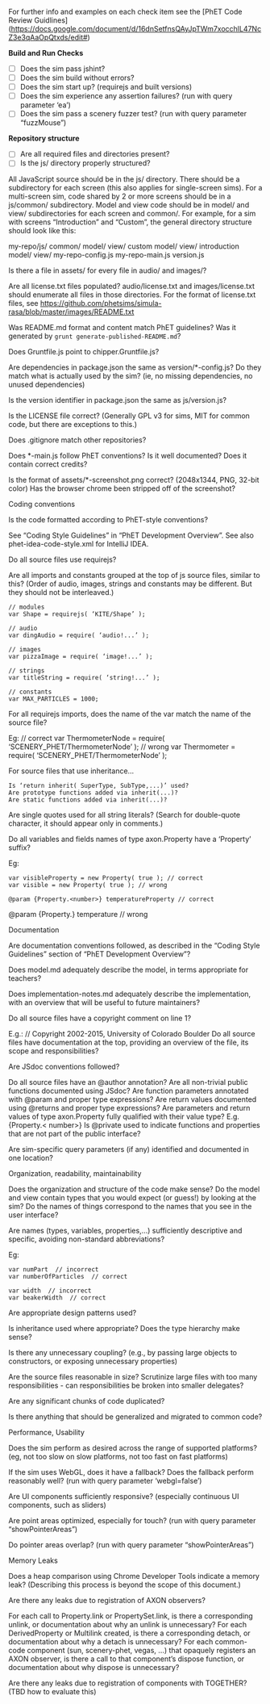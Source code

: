 For further info and examples on each check item see the [PhET Code Review Guidlines] (https://docs.google.com/document/d/16dnSetfnsQAyJpTWm7xocchlL47NcZ3e3qAaOpQtxds/edit#)

**Build and Run Checks**

- [ ] Does the sim pass jshint?
- [ ] Does the sim build without errors?
- [ ] Does the sim start up? (requirejs and built versions)
- [ ] Does the sim experience any assertion failures? (run with query parameter ‘ea’)
- [ ] Does the sim pass a scenery fuzzer test? (run with query parameter “fuzzMouse”)

**Repository structure**

- [ ] Are all required files and directories present?
- [ ] Is the js/ directory properly structured? 

All JavaScript source should be in the js/ directory. There should be a subdirectory for each screen (this also applies for single-screen sims).  For a multi-screen sim, code shared by 2 or more screens should be in a js/common/ subdirectory. Model and view code should be in model/ and view/ subdirectories for each screen and common/.  For example, for a sim with screens “Introduction” and “Custom”, the general directory structure should look like this:

my-repo/js/
	common/
		model/
		view/
custom
		model/
		view/
	introduction
		model/
		view/
my-repo-config.js
	my-repo-main.js
	version.js

Is there a file in assets/ for every file in audio/ and images/?

Are all license.txt files populated? audio/license.txt and images/license.txt should enumerate all files in those directories. For the format of license.txt files, see https://github.com/phetsims/simula-rasa/blob/master/images/README.txt

Was README.md format and content match PhET guidelines? Was it generated by `grunt generate-published-README.md`?

Does Gruntfile.js point to chipper.Gruntfile.js?

Are dependencies in package.json the same as version/*-config.js?  Do they match what is actually used by the sim? (ie, no missing dependencies, no unused dependencies)

Is the version identifier in package.json the same as js/version.js?

Is the LICENSE file correct? (Generally GPL v3 for sims, MIT for common code, but there are exceptions to this.)

Does .gitignore match other repositories?

Does *-main.js follow PhET conventions? Is it well documented? Does it contain correct credits?

Is the format of assets/*-screenshot.png correct? (2048x1344, PNG, 32-bit color) Has the browser chrome been stripped off of the screenshot?

Coding conventions

Is the code formatted according to PhET-style conventions? 

See “Coding Style Guidelines” in “PhET Development Overview”. 
See also phet-idea-code-style.xml for IntelliJ IDEA.

Do all source files use requirejs?

Are all imports and constants grouped at the top of js source files, similar to this? (Order of audio, images, strings and constants may be different. But they should not be interleaved.)

	// modules
	var Shape = requirejs( ‘KITE/Shape’ );

	// audio
	var dingAudio = require( ‘audio!...’ );

  	// images
	var pizzaImage = require( ‘image!...’ );

	// strings
	var titleString = require( ‘string!...’ );

	// constants
	var MAX_PARTICLES = 1000;

For all requirejs imports, does the name of the var match the name of the source file?  

Eg:
	// correct
	var ThermometerNode = require( ‘SCENERY_PHET/ThermometerNode’ );
	// wrong
	var Thermometer = require( ‘SCENERY_PHET/ThermometerNode’ );
 
For source files that use inheritance…

	Is ‘return inherit( SuperType, SubType,...)’ used?
	Are prototype functions added via inherit(...)?
	Are static functions added via inherit(...)?

Are single quotes used for all string literals? (Search for double-quote character, it should appear only in comments.)

Do all variables and fields names of type axon.Property have a ‘Property’ suffix? 

Eg:

	var visibleProperty = new Property( true ); // correct
	var visible = new Property( true ); // wrong

	@param {Property.<number>} temperatureProperty // correct
@param {Property.<number>} temperature // wrong	

Documentation

Are documentation conventions followed, as described in the “Coding Style Guidelines” section of “PhET Development Overview”?

Does model.md adequately describe the model, in terms appropriate for teachers?

Does implementation-notes.md adequately describe the implementation, with an overview that will be useful to future maintainers?

Do all source files have a copyright comment on line 1? 

E.g.: // Copyright 2002-2015, University of Colorado Boulder
Do all source files have documentation at the top, providing an overview of the file, its scope and responsibilities?

Are JSdoc conventions followed?
 
Do all source files have an @author annotation?
Are all non-trivial public functions documented using JSdoc? 
Are function parameters annotated with @param and proper type expressions?
Are return values documented using @returns and proper type expressions?
Are parameters and return values of type axon.Property fully qualified with their value type? E.g. {Property.< number>} 
Is @private used to indicate functions and properties that are not part of the public interface?

Are sim-specific query parameters (if any) identified and documented in one location?

Organization, readability, maintainability

Does the organization and structure of the code make sense? Do the model and view contain types that you would expect (or guess!) by looking at the sim? Do the names of things correspond to the names that you see in the user interface?

Are names (types, variables, properties,...) sufficiently descriptive and specific, avoiding non-standard abbreviations? 

Eg:

	var numPart  // incorrect
	var numberOfParticles  // correct

	var width  // incorrect
	var beakerWidth  // correct

Are appropriate design patterns used?

Is inheritance used where appropriate? Does the type hierarchy make sense?

Is there any unnecessary coupling? (e.g., by passing large objects to constructors, or exposing unnecessary properties)

Are the source files reasonable in size? Scrutinize large files with too many responsibilities - can responsibilities be broken into smaller delegates?

Are any significant chunks of code duplicated?

Is there anything that should be generalized and migrated to common code?

Performance, Usability

Does the sim perform as desired across the range of supported platforms? (eg, not too slow on slow platforms, not too fast on fast platforms) 

If the sim uses WebGL, does it have a fallback? Does the fallback perform reasonably well? (run with query parameter ‘webgl=false’)

Are UI components sufficiently responsive? (especially continuous UI components, such as sliders)

Are point areas optimized, especially for touch? (run with query parameter “showPointerAreas”)

Do pointer areas overlap? (run with query parameter “showPointerAreas”)

Memory Leaks

Does a heap comparison using Chrome Developer Tools indicate a memory leak? (Describing this process is beyond the scope of this document.)

Are there any leaks due to registration of AXON observers? 

For each call to Property.link or PropertySet.link, is there a corresponding unlink, or documentation about why an unlink is unnecessary?
For each DerivedProperty or Multilink created, is there a corresponding detach, or documentation about why a detach is unnecessary?
For each common-code component (sun, scenery-phet, vegas, …) that opaquely registers an AXON observer, is there a call to that component’s dispose function, or documentation about why dispose is unnecessary?

Are there any leaks due to registration of components with TOGETHER? 
(TBD how to evaluate this)

